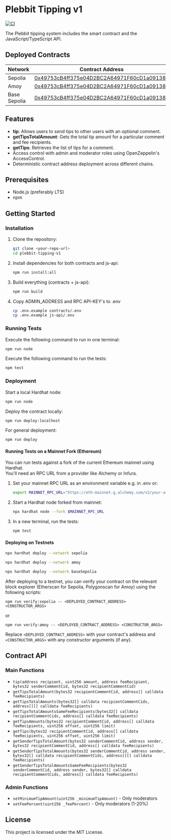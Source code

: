 # Plebbit Tipping v1

[![CI](https://github.com/plebbit/plebbit-tipping-v1/actions/workflows/ci.yml/badge.svg)](https://github.com/plebbit/plebbit-tipping-v1/actions/workflows/ci.yml)

The Plebbit tipping system includes the smart contract and the JavaScript/TypeScript API.

## Deployed Contracts

| Network      | Contract Address                                                                 |
|--------------|----------------------------------------------------------------------------------|
| Sepolia      | [0x49753cB4ff375e04D2BC2A64971F60cD1a091381](https://sepolia.etherscan.io/address/0x49753cB4ff375e04D2BC2A64971F60cD1a091381#code) |
| Amoy         | [0x49753cB4ff375e04D2BC2A64971F60cD1a091381](https://amoy.polygonscan.com/address/0x49753cB4ff375e04D2BC2A64971F60cD1a091381#code) |
| Base Sepolia | [0x49753cB4ff375e04D2BC2A64971F60cD1a091381](https://amoy.polygonscan.com/address/0x49753cB4ff375e04D2BC2A64971F60cD1a091381#code) | 


## Features
- **tip**: Allows users to send tips to other users with an optional comment.
- **getTipsTotalAmount**: Gets the total tip amount for a particular comment and fee recipients.
- **getTips**: Retrieves the list of tips for a comment.
- Access control with admin and moderator roles using OpenZeppelin's AccessControl.
- Deterministic contract address deployment across different chains.

## Prerequisites
- Node.js (preferably LTS)
- npm

## Getting Started

### Installation

1. Clone the repository:
   ```bash
   git clone <your-repo-url>
   cd plebbit-tipping-v1
   ```

2. Install dependencies for both contracts and js-api:
   ```bash
   npm run install:all
   ```

3. Build everything (contracts + js-api):
   ```bash
   npm run build
   ```

4. Copy ADMIN_ADDRESS and RPC API-KEY's to .env 
   ```bash
   cp .env.example contracts/.env 
   cp .env.example js-api/.env 
   ```

### Running Tests

Execute the following command to run in one terminal:
```bash
npm run node 
```

Execute the following command to run the tests:
```bash
npm test
```

### Deployment

Start a local Hardhat node:
```bash
npm run node
```

Deploy the contract locally:
```bash
npm run deploy:localhost
```

For general deployment:
```bash
npm run deploy
```

#### Running Tests on a Mainnet Fork (Ethereum)

You can run tests against a fork of the current Ethereum mainnet using Hardhat.  
You'll need an RPC URL from a provider like Alchemy or Infura.

1. Set your mainnet RPC URL as an environment variable e.g. in .env or:
   ```bash
   export MAINNET_RPC_URL="https://eth-mainnet.g.alchemy.com/v2/your-api-key"
   ```

2. Start a Hardhat node forked from mainnet:
   ```bash
   npx hardhat node --fork $MAINNET_RPC_URL
   ```

3. In a new terminal, run the tests:
   ```bash
   npm test
   ```

#### Deploying on Testnets
   ```bash
   npx hardhat deploy --network sepolia
   ```
   ```bash
   npx hardhat deploy --network amoy
   ```
   ```bash
   npx hardhat deploy --network baseSepolia
   ```

After deploying to a testnet, you can verify your contract on the relevant block explorer (Etherscan for Sepolia, Polygonscan for Amoy) using the following scripts:

```
npm run verify:sepolia -- <DEPLOYED_CONTRACT_ADDRESS> <CONSTRUCTOR_ARGS>
```

or

```
npm run verify:amoy -- <DEPLOYED_CONTRACT_ADDRESS> <CONSTRUCTOR_ARGS>
```

Replace `<DEPLOYED_CONTRACT_ADDRESS>` with your contract's address and `<CONSTRUCTOR_ARGS>` with any constructor arguments (if any).

## Contract API

### Main Functions

- `tip(address recipient, uint256 amount, address feeRecipient, bytes32 senderCommentCid, bytes32 recipientCommentCid)`
- `getTipsTotalAmount(bytes32 recipientCommentCid, address[] calldata feeRecipients)`
- `getTipsTotalAmounts(bytes32[] calldata recipientCommentCids, address[][] calldata feeRecipients)`
- `getTipsTotalAmountsSameFeeRecipients(bytes32[] calldata recipientCommentCids, address[] calldata feeRecipients)`
- `getTipsAmounts(bytes32 recipientCommentCid, address[] calldata feeRecipients, uint256 offset, uint256 limit)`
- `getTips(bytes32 recipientCommentCid, address[] calldata feeRecipients, uint256 offset, uint256 limit)`
- `getSenderTipsTotalAmount(bytes32 senderCommentCid, address sender, bytes32 recipientCommentCid, address[] calldata feeRecipients)`
- `getSenderTipsTotalAmounts(bytes32 senderCommentCid, address sender, bytes32[] calldata recipientCommentCids, address[][] calldata feeRecipients)`
- `getSenderTipsTotalAmountsSameFeeRecipients(bytes32 senderCommentCid, address sender, bytes32[] calldata recipientCommentCids, address[] calldata feeRecipients)`

### Admin Functions

- `setMinimumTipAmount(uint256 _minimumTipAmount)` - Only moderators
- `setFeePercent(uint256 _feePercent)` - Only moderators (1-20%)

## License

This project is licensed under the MIT License.
